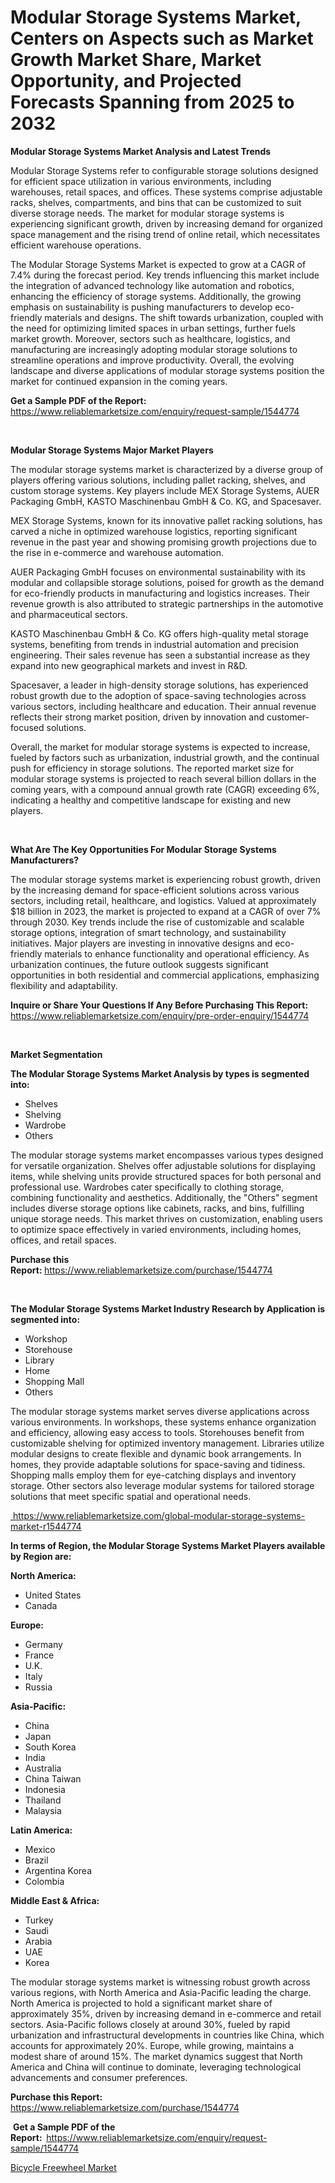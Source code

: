 <p><h1>Modular Storage Systems Market, Centers on Aspects such as Market Growth Market Share, Market Opportunity, and Projected Forecasts Spanning from 2025 to 2032</h1></p><p><strong>Modular Storage Systems Market Analysis and Latest Trends</strong></p>
<p><p>Modular Storage Systems refer to configurable storage solutions designed for efficient space utilization in various environments, including warehouses, retail spaces, and offices. These systems comprise adjustable racks, shelves, compartments, and bins that can be customized to suit diverse storage needs. The market for modular storage systems is experiencing significant growth, driven by increasing demand for organized space management and the rising trend of online retail, which necessitates efficient warehouse operations.</p><p>The Modular Storage Systems Market is expected to grow at a CAGR of 7.4% during the forecast period. Key trends influencing this market include the integration of advanced technology like automation and robotics, enhancing the efficiency of storage systems. Additionally, the growing emphasis on sustainability is pushing manufacturers to develop eco-friendly materials and designs. The shift towards urbanization, coupled with the need for optimizing limited spaces in urban settings, further fuels market growth. Moreover, sectors such as healthcare, logistics, and manufacturing are increasingly adopting modular storage solutions to streamline operations and improve productivity. Overall, the evolving landscape and diverse applications of modular storage systems position the market for continued expansion in the coming years.</p></p>
<p><strong>Get a Sample PDF of the Report:&nbsp;</strong> <a href="https://www.reliablemarketsize.com/enquiry/request-sample/1544774?utm_campaign=2378&utm_medium=2&utm_source=Github&utm_content=ia&utm_term=17022025&utm_id=modular-storage-systems">https://www.reliablemarketsize.com/enquiry/request-sample/1544774</a></p>
<p>&nbsp;</p>
<p><strong>Modular Storage Systems Major Market Players</strong></p>
<p><p>The modular storage systems market is characterized by a diverse group of players offering various solutions, including pallet racking, shelves, and custom storage systems. Key players include MEX Storage Systems, AUER Packaging GmbH, KASTO Maschinenbau GmbH & Co. KG, and Spacesaver. </p><p>MEX Storage Systems, known for its innovative pallet racking solutions, has carved a niche in optimized warehouse logistics, reporting significant revenue in the past year and showing promising growth projections due to the rise in e-commerce and warehouse automation. </p><p>AUER Packaging GmbH focuses on environmental sustainability with its modular and collapsible storage solutions, poised for growth as the demand for eco-friendly products in manufacturing and logistics increases. Their revenue growth is also attributed to strategic partnerships in the automotive and pharmaceutical sectors.</p><p>KASTO Maschinenbau GmbH & Co. KG offers high-quality metal storage systems, benefiting from trends in industrial automation and precision engineering. Their sales revenue has seen a substantial increase as they expand into new geographical markets and invest in R&D.</p><p>Spacesaver, a leader in high-density storage solutions, has experienced robust growth due to the adoption of space-saving technologies across various sectors, including healthcare and education. Their annual revenue reflects their strong market position, driven by innovation and customer-focused solutions.</p><p>Overall, the market for modular storage systems is expected to increase, fueled by factors such as urbanization, industrial growth, and the continual push for efficiency in storage solutions. The reported market size for modular storage systems is projected to reach several billion dollars in the coming years, with a compound annual growth rate (CAGR) exceeding 6%, indicating a healthy and competitive landscape for existing and new players.</p></p>
<p>&nbsp;</p>
<p><strong>What Are The Key Opportunities For Modular Storage Systems Manufacturers?</strong></p>
<p><p>The modular storage systems market is experiencing robust growth, driven by the increasing demand for space-efficient solutions across various sectors, including retail, healthcare, and logistics. Valued at approximately $18 billion in 2023, the market is projected to expand at a CAGR of over 7% through 2030. Key trends include the rise of customizable and scalable storage options, integration of smart technology, and sustainability initiatives. Major players are investing in innovative designs and eco-friendly materials to enhance functionality and operational efficiency. As urbanization continues, the future outlook suggests significant opportunities in both residential and commercial applications, emphasizing flexibility and adaptability.</p></p>
<p><strong>Inquire or Share Your Questions If Any Before Purchasing This Report:</strong> <a href="https://www.reliablemarketsize.com/enquiry/pre-order-enquiry/1544774?utm_campaign=2378&utm_medium=2&utm_source=Github&utm_content=ia&utm_term=17022025&utm_id=modular-storage-systems">https://www.reliablemarketsize.com/enquiry/pre-order-enquiry/1544774</a></p>
<p>&nbsp;</p>
<p><strong>Market Segmentation</strong></p>
<p><strong>The Modular Storage Systems Market Analysis by types is segmented into:</strong></p>
<p><ul><li>Shelves</li><li>Shelving</li><li>Wardrobe</li><li>Others</li></ul></p>
<p><p>The modular storage systems market encompasses various types designed for versatile organization. Shelves offer adjustable solutions for displaying items, while shelving units provide structured spaces for both personal and professional use. Wardrobes cater specifically to clothing storage, combining functionality and aesthetics. Additionally, the "Others" segment includes diverse storage options like cabinets, racks, and bins, fulfilling unique storage needs. This market thrives on customization, enabling users to optimize space effectively in varied environments, including homes, offices, and retail spaces.</p></p>
<p><strong>Purchase this Report:&nbsp;</strong><a href="https://www.reliablemarketsize.com/purchase/1544774?utm_campaign=2378&utm_medium=2&utm_source=Github&utm_content=ia&utm_term=17022025&utm_id=modular-storage-systems">https://www.reliablemarketsize.com/purchase/1544774</a></p>
<p>&nbsp;</p>
<p><strong>The Modular Storage Systems Market Industry Research by Application is segmented into:</strong></p>
<p><ul><li>Workshop</li><li>Storehouse</li><li>Library</li><li>Home</li><li>Shopping Mall</li><li>Others</li></ul></p>
<p><p>The modular storage systems market serves diverse applications across various environments. In workshops, these systems enhance organization and efficiency, allowing easy access to tools. Storehouses benefit from customizable shelving for optimized inventory management. Libraries utilize modular designs to create flexible and dynamic book arrangements. In homes, they provide adaptable solutions for space-saving and tidiness. Shopping malls employ them for eye-catching displays and inventory storage. Other sectors also leverage modular systems for tailored storage solutions that meet specific spatial and operational needs.</p></p>
<p><a href="https://www.reliablemarketsize.com/global-modular-storage-systems-market-r1544774?utm_campaign=2378&utm_medium=2&utm_source=Github&utm_content=ia&utm_term=17022025&utm_id=modular-storage-systems">&nbsp;https://www.reliablemarketsize.com/global-modular-storage-systems-market-r1544774</a></p>
<p><strong>In terms of Region, the Modular Storage Systems Market Players available by Region are:</strong></p>
<p>
    <p> <strong> North America: </strong>
        <ul>
            <li>United States</li>
            <li>Canada</li>
        </ul>
        </p> 
    <p> <strong> Europe: </strong>
        <ul>
            <li>Germany</li>
            <li>France</li>
            <li>U.K.</li>
            <li>Italy</li>
            <li>Russia</li>
        </ul>
        </p> 
    <p> <strong> Asia-Pacific: </strong>
        <ul>
            <li>China</li>
            <li>Japan</li>
            <li>South Korea</li>
            <li>India</li>
            <li>Australia</li>
            <li>China Taiwan</li>
            <li>Indonesia</li>
            <li>Thailand</li>
            <li>Malaysia</li>
        </ul>
        </p> 
    <p> <strong> Latin America: </strong>
        <ul>
            <li>Mexico</li>
            <li>Brazil</li>
            <li>Argentina Korea</li>
            <li>Colombia</li>
        </ul>
        </p> 
    <p> <strong> Middle East & Africa: </strong>
        <ul>
            <li>Turkey</li>
            <li>Saudi</li>
            <li>Arabia</li>
            <li>UAE</li>
            <li>Korea</li>
        </ul>
    </p>
    </p>
<p><p>The modular storage systems market is witnessing robust growth across various regions, with North America and Asia-Pacific leading the charge. North America is projected to hold a significant market share of approximately 35%, driven by increasing demand in e-commerce and retail sectors. Asia-Pacific follows closely at around 30%, fueled by rapid urbanization and infrastructural developments in countries like China, which accounts for approximately 20%. Europe, while growing, maintains a modest share of around 15%. The market dynamics suggest that North America and China will continue to dominate, leveraging technological advancements and consumer preferences.</p></p>
<p><strong>Purchase this Report: </strong><a href="https://www.reliablemarketsize.com/purchase/1544774?utm_campaign=2378&utm_medium=2&utm_source=Github&utm_content=ia&utm_term=17022025&utm_id=modular-storage-systems">https://www.reliablemarketsize.com/purchase/1544774</a></p>
<p>&nbsp;<strong>Get a Sample PDF of the Report:&nbsp;&nbsp;</strong><a href="https://www.reliablemarketsize.com/enquiry/request-sample/1544774?utm_campaign=2378&utm_medium=2&utm_source=Github&utm_content=ia&utm_term=17022025&utm_id=modular-storage-systems">https://www.reliablemarketsize.com/enquiry/request-sample/1544774</a></p>
<p><strong></strong></p>
<p><p><a href="https://github.com/schwminh2001101/Market-Research-Report-List-1/blob/main/bicycle-freewheel-market.md?utm_campaign=2378&utm_medium=2&utm_source=Github&utm_content=ia&utm_term=17022025&utm_id=modular-storage-systems">Bicycle Freewheel Market</a></p></p>